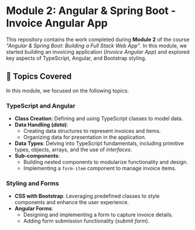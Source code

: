 # Module 2: Angular & Spring Boot - Invoice Angular App

This repository contains the work completed during **Module 2** of the course _"Angular & Spring Boot: Building a Full Stack Web App"_. In this module, we started building an invoicing application (_Invoice Angular App_) and explored key aspects of TypeScript, Angular, and Bootstrap styling.

## 📝 Topics Covered  

In this module, we focused on the following topics:

### TypeScript and Angular  
- **Class Creation**: Defining and using TypeScript classes to model data.  
- **Data Handling (_data_)**:  
  - Creating data structures to represent invoices and items.
  - Organizing data for presentation in the application. 
- **Data Types**: Delving into TypeScript fundamentals, including primitive types, objects, arrays, and the use of _interfaces_. 
- **Sub-components**:  
  - Building nested components to modularize functionality and design. 
  - Implementing a `form-item` component to manage invoice items.  
  
### Styling and Forms  
- **CSS with Bootstrap**: Leveraging predefined classes to style components and enhance the user experience.  
- **Angular Forms**:  
  - Designing and implementing a form to capture invoice details. 
  - Adding form submission functionality (_submit form_).


